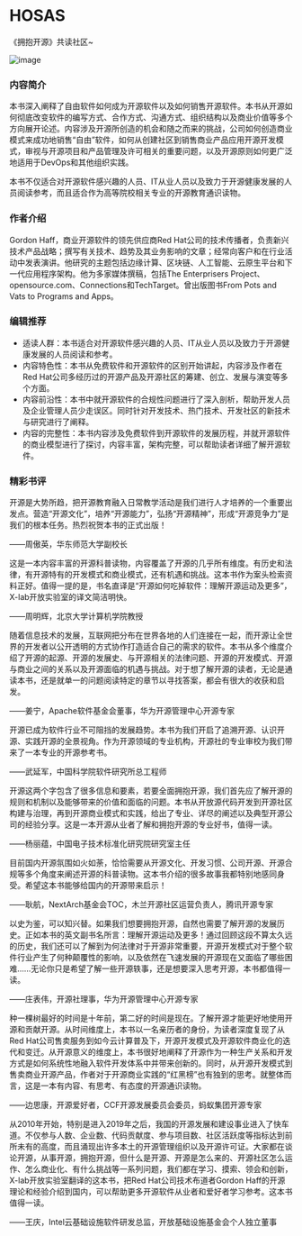 # HOSAS
《拥抱开源》共读社区~

![image](https://user-images.githubusercontent.com/15010826/197932169-d9e31d01-91cb-4eb2-aa4f-5e4c880446c6.png)

### 内容简介

本书深入阐释了自由软件如何成为开源软件以及如何销售开源软件。本书从开源如何彻底改变软件的编写方式、合作方式、沟通方式、组织结构以及商业价值等多个方向展开论述。内容涉及开源所创造的机会和随之而来的挑战，公司如何创造商业模式来成功地销售“自由”软件，如何从创建社区到销售商业产品应用开源开发模式，审视与开源项目和产品管理及许可相关的重要问题，以及开源原则如何更广泛地适用于DevOps和其他组织实践。

本书不仅适合对开源软件感兴趣的人员、IT从业人员以及致力于开源健康发展的人员阅读参考，而且适合作为高等院校相关专业的开源教育通识读物。

### 作者介绍

Gordon Haff，商业开源软件的领先供应商Red Hat公司的技术传播者，负责新兴技术产品战略；撰写有关技术、趋势及其业务影响的文章；经常向客户和在行业活动中发表演讲。他研究的主题包括边缘计算、区块链、人工智能、云原生平台和下一代应用程序架构。他为多家媒体撰稿，包括The Enterprisers Project、opensource.com、Connections和TechTarget。曾出版图书From Pots and Vats to Programs and Apps。

### 编辑推荐
- 适读人群：本书适合对开源软件感兴趣的人员、IT从业人员以及致力于开源健康发展的人员阅读和参考。
- 内容特色性：本书从免费软件和开源软件的区别开始讲起，内容涉及作者在Red Hat公司多经历过的开源产品及开源社区的筹建、创立、发展与演变等多个方面。
- 内容前沿性：本书中就开源软件的合规性问题进行了深入剖析，帮助开发人员及企业管理人员少走误区。同时针对开发技术、热门技术、开发社区的新技术与研究进行了阐释。
- 内容的完整性：本书内容涉及免费软件到开源软件的发展历程，并就开源软件的商业模型进行了探讨，内容丰富，架构完整，可以帮助读者详细了解开源软件。

### 精彩书评

开源是大势所趋，把开源教育融入日常教学活动是我们进行人才培养的一个重要出发点。营造“开源文化”，培养“开源能力”，弘扬“开源精神”，形成“开源竞争力”是我们的根本任务。热烈祝贺本书的正式出版！

——周傲英，华东师范大学副校长

这是一本内容丰富的开源科普读物，内容覆盖了开源的几乎所有维度。有历史和法律，有开源特有的开发模式和商业模式，还有机遇和挑战。这本书作为案头检索资料正好。值得一提的是，书名直译是“开源如何吃掉软件：理解开源运动及更多”，X-lab开放实验室的译文简洁明快。

——周明辉，北京大学计算机学院教授

随着信息技术的发展，互联网把分布在世界各地的人们连接在一起，而开源让全世界的开发者以公开透明的方式协作打造适合自己的需求的软件。本书从多个维度介绍了开源的起源、开源的发展史、与开源相关的法律问题、开源的开发模式、开源与商业之间的关系以及开源面临的机遇与挑战。对于想了解开源的读者，无论是通读本书，还是就单一的问题阅读特定的章节以寻找答案，都会有很大的收获和启发。

——姜宁，Apache软件基金会董事，华为开源管理中心开源专家

开源已成为软件行业不可阻挡的发展趋势。本书为我们开启了追溯开源、认识开源、实践开源的全景视角。作为开源领域的专业机构，开源社的专业审校为我们带来了一本专业的开源参考书。

——武延军，中国科学院软件研究所总工程师

开源这两个字包含了很多信息和要素，若要全面拥抱开源，我们首先应了解开源的规则和机制以及能够带来的价值和面临的问题。本书从开放源代码开发到开源社区构建与治理，再到开源商业模式和实践，给出了专业、详尽的阐述以及典型开源公司的经验分享。这是一本开源从业者了解和拥抱开源的专业好书，值得一读。

——杨丽蕴，中国电子技术标准化研究院研究室主任

目前国内开源氛围如火如荼，恰恰需要从开源文化、开发习惯、公司开源、开源合规等多个角度来阐述开源的科普读物。这本书介绍的很多故事我都特别地感同身受。希望这本书能够给国内的开源带来启示！

——耿航，NextArch基金会TOC，木兰开源社区运营负责人，腾讯开源专家

以史为鉴，可以知兴替。如果我们想要拥抱开源，自然也需要了解开源的发展历史。正如本书的英文副书名所言：理解开源运动及更多！通过回顾这段不算太久远的历史，我们还可以了解到为何法律对于开源非常重要，开源开发模式对于整个软件行业产生了何种颠覆性的影响，以及依然在飞速发展的开源现在又面临了哪些困难……无论你只是希望了解一些开源轶事，还是想要深入思考开源，本书都值得一读。

——庄表伟，开源社理事，华为开源管理中心开源专家

种一棵树最好的时间是十年前，第二好的时间是现在。了解开源才能更好地使用开源和贡献开源。从时间维度上，本书以一名亲历者的身份，为读者深度复现了从Red Hat公司售卖服务到如今云计算普及下，开源开发模式及开源软件商业化的迭代和变迁。从开源意义的维度上，本书很好地阐释了开源作为一种生产关系和开发方式是如何系统性地融入软件开发体系中并带来创新的。同时，从开源开发模式到售卖商业开源产品，作者对于开源商业实践的“红黑榜”也有独到的思考。就整体而言，这是一本有内容、有思考、有态度的开源通识读物。

——边思康，开源爱好者，CCF开源发展委员会委员，蚂蚁集团开源专家

从2010年开始，特别是进入2019年之后，我国的开源发展和建设事业进入了快车道。不仅参与人数、企业数、代码贡献度、参与项目数、社区活跃度等指标达到前所未有的高度，而且涌现出许多本土的开源管理组织以及开源许可证。大家都在谈论开源，从事开源，拥抱开源，但什么是开源、开源是怎么来的、开源社区怎么运作、怎么商业化、有什么挑战等一系列问题，我们都在学习、摸索、领会和创新，X-lab开放实验室翻译的这本书，把Red Hat公司技术布道者Gordon Haff的开源理论和经验介绍到国内，可以帮助更多开源软件从业者和爱好者学习参考。这本书值得一读。

——王庆，Intel云基础设施软件研发总监，开放基础设施基金会个人独立董事




